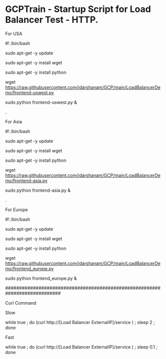 # GCPTrain - Startup Script for Load Balancer Test - HTTP. 

For USA 

#! /bin/bash

sudo apt-get -y  update

sudo apt-get -y install wget

sudo apt-get -y install python

wget https://raw.githubusercontent.com/jdarshanam/GCP/main/LoadBalancerDemo/frontend-uswest.py

sudo python frontend-uswest.py &


.


For  Asia 

#! /bin/bash

sudo apt-get -y update

sudo apt-get -y install wget

sudo apt-get -y install python

wget https://raw.githubusercontent.com/jdarshanam/GCP/main/LoadBalancerDemo/frontend-asia.py

sudo python frontend-asia.py &


.


For  Europe 

#! /bin/bash

sudo apt-get -y update

sudo apt-get -y install wget

sudo apt-get -y install python

wget https://raw.githubusercontent.com/jdarshanam/GCP/main/LoadBalancerDemo/frontend_europe.py

sudo python frontend_europe.py &


############################################################################


Curl Command

Slow 

while true ; do (curl http://[Load Balancer ExternalIP]/service ) ; sleep 2 ; done 


Fast

while true ; do (curl http://[Load Balancer ExternalIP]/service ) ; sleep 0.1 ; done 


